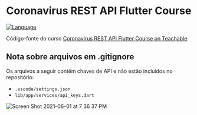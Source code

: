 # Coronavirus REST API Flutter Course

[![Language](https://img.shields.io/badge/dart-2.12.0-informational.svg)](https://dart.dev/)

Código-fonte do curso [Coronavirus REST API Flutter Course on Teachable](https://courses.codewithandrea.com/p/flutter-rest-api-course-build-a-coronavirus-tracking-app).


## Nota sobre arquivos em .gitignore

Os arquivos a seguir contêm chaves de API e não estão incluídos no repositório:
- `.vscode/settings.json`
- `lib/app/services/api_keys.dart`

![Screen Shot 2021-06-01 at 7 36 37 PM](https://user-images.githubusercontent.com/72803395/120401319-14c3b880-c316-11eb-9a1a-c88c7d71680d.png)

